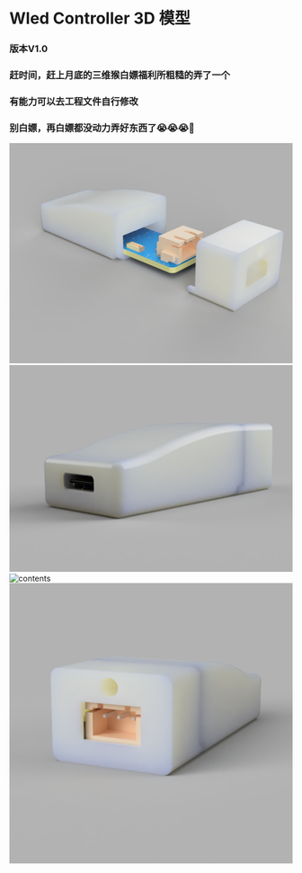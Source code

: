 # Wled Controller 3D 模型

### 版本V1.0

### 赶时间，赶上月底的三维猴白嫖福利所粗糙的弄了一个

### 有能力可以去工程文件自行修改

### 别白嫖，再白嫖都没动力弄好东西了😭😭😭🥹


![contents](./img/1.png)
![contents](./img/2.png)
![contents](https://raw.github.com/Yeely0162/Wled_Controller_3D_Model/edit/main/img/2.png)
![contents](./img/3.png)
